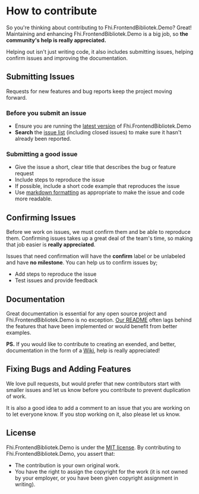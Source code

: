 # How to contribute

So you're thinking about contributing to Fhi.FrontendBibliotek.Demo? Great! Maintaining and enhancing Fhi.FrontendBibliotek.Demo is a big job, so **the community's help is really appreciated.**

Helping out isn't just writing code, it also includes submitting issues, helping confirm issues and improving the documentation.

## Submitting Issues

Requests for new features and bug reports keep the project moving forward.

### Before you submit an issue

- Ensure you are running the [latest version](https://github.com/folkehelseinstituttet/Fhi.FrontendBibliotek.Demo/releases) of Fhi.FrontendBibliotek.Demo
- **Search** the [issue list](https://github.com/folkehelseinstituttet/Fhi.FrontendBibliotek.Demo/issues?utf8=✓&q=is%3Aissue) (including closed issues) to make sure it hasn't already been reported.

### Submitting a good issue

- Give the issue a short, clear title that describes the bug or feature request
- Include steps to reproduce the issue
- If possible, include a short code example that reproduces the issue
- Use [markdown formatting](https://guides.github.com/features/mastering-markdown/) as appropriate to make the issue and code more readable.

## Confirming Issues

Before we work on issues, we must confirm them and be able to reproduce them. Confirming issues takes up a great deal of the team's time, so making that job easier is **really appreciated**.

Issues that need confirmation will have the **confirm** label or be unlabeled and have **no milestone**. You can help us to confirm issues by;

- Add steps to reproduce the issue
- Test issues and provide feedback

## Documentation

Great documentation is essential for any open source project and Fhi.FrontendBibliotek.Demo is no exception. [Our README](https://github.com/folkehelseinstituttet/Fhi.FrontendBibliotek.Demo/blob/main/README.md) often lags behind the features that have been implemented or would benefit from better examples.

**PS.** If you would like to contribute to creating an exended, and better, documentation in the form of a [Wiki](https://github.com/folkehelseinstituttet/Fhi.FrontendBibliotek.Demo/wiki), help is really appreciated!

## Fixing Bugs and Adding Features

We love pull requests, but would prefer that new contributors start with smaller issues and let us know before you contribute to prevent duplication of work.

It is also a good idea to add a comment to an issue that you are working on to let everyone know. If you stop working on it, also please let us know.

## License

Fhi.FrontendBibliotek.Demo is under the [MIT license](https://github.com/folkehelseinstituttet/Fhi.FrontendBibliotek.Demo/blob/main/LICENSE). By contributing to Fhi.FrontendBibliotek.Demo, you assert that:

- The contribution is your own original work.
- You have the right to assign the copyright for the work (it is not owned by your employer, or
  you have been given copyright assignment in writing).
